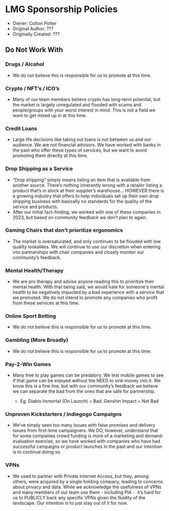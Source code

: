 # LMG Sponsorship Policies

- Owner: Colton Potter
- Original Author: ???
- Originally Created: ???

## Do Not Work With

### Drugs / Alcohol

- We do not believe this is responsible for us to promote at this time.

### Crypto / NFT’s / ICO’s

- Many of our team members believe crypto has long-term potential, but the market is largely unregulated and flooded with scams and people/groups with your worst interest in mind. This is not a field we want to get mixed up in at this time.

### Credit Loans

- Large life decisions like taking out loans is not between us and our audience. We are not financial advisors. We have worked with banks in the past who offer these types of services, but we want to avoid promoting them directly at this time.

### Drop Shipping as a Service

- “Drop shipping” simply means listing an item that is available from another source. There’s nothing inherently wrong with a retailer listing a product that’s in stock at their supplier’s warehouse… HOWEVER there is a growing industry that offers to help individuals set up their own drop shipping business with basically no standards for the quality of the service and products.
- After our initial fact-finding, we worked with one of these companies in 2023, but based on community feedback we don’t plan to again.

### Gaming Chairs that don’t prioritize ergonomics

- The market is oversaturated, and only continues to be flooded with low quality lookalikes. We will continue to use our discretion when entering into partnerships with chair companies and closely monitor our community’s feedback.

### Mental Health/Therapy

- We are pro therapy and advise anyone reading this to prioritize their mental health. With that being said, we would hate for someone's mental health to be negatively impacted by a bad experience with a service that we promoted. We do not intend to promote any companies who profit from these services at this time.

### Online Sport Betting

- We do not believe this is responsible for us to promote at this time.

### Gambling (More Broadly)

- We do not believe this is responsible for us to promote at this time.

### Pay-2-Win Games

- Many free to play games can be predatory. We test mobile games to see if that game can be enjoyed without the NEED to sink money into it. We know this is a fine line, but with our community’s feedback we believe we can separate the bad from the ones that are safe for partnership.

  - Eg. Diablo Immortal (On Launch) = Bad. Genshin Impact = Not Bad

### Unproven Kickstarters / Indiegogo Campaigns

- We’ve simply seen too many issues with false promises and delivery issues from first-time campaigners. We DO, however, understand that for some companies crowd funding is more of a marketing and demand-evaluation exercise, so we have worked with companies who have had successful campaigns or product launches in the past and our intention is to continue doing so.

### VPNs

- We used to partner with Private Internet Access, but they, among others, were acquired by a single holding company, leading to concerns about privacy and data. While we acknowledge the usefulness of VPNs and many members of our team use them - including PIA -  it’s hard for us to PUBLICLY back any specific VPNs given the fluidity of the landscape. Our intention is to just stay out of it for now.
